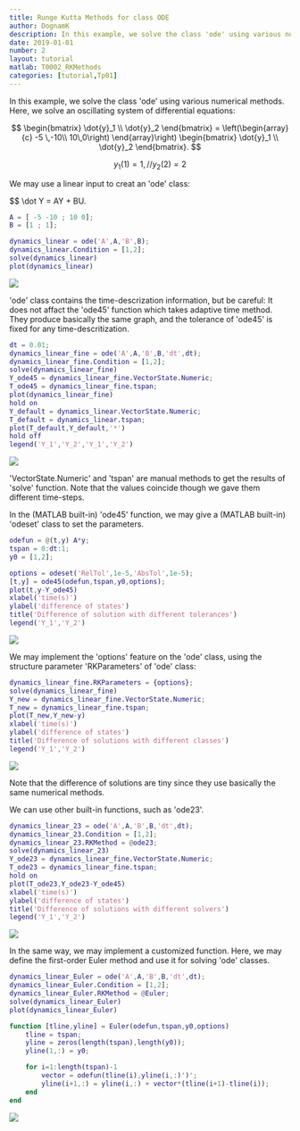 ```yaml
---
title: Runge Kutta Methods for class ODE 
author: DognamK
description: In this example, we solve the class 'ode' using various numerical methods.
date: 2019-01-01
number: 2
layout: tutorial
matlab: T0002_RKMethods
categories: [tutorial,Tp01]
---
```


In this example, we solve the class 'ode' using various numerical methods. Here, we solve an oscillating system of differential equations:


$$ \begin{bmatrix} \dot{y}_1 \\ \dot{y}_2 \end{bmatrix} = \left(\begin{array}{c} -5 \,-10\\ 10\,0\right) \end{array}\right) \begin{bmatrix} \dot{y}_1 \\ \dot{y}_2 \end{bmatrix}. $$


$$ y_1(1) = 1, / / y_2(2) = 2 $$


We may use a linear input to creat an 'ode' class:


$$ \dot Y = AY + BU.

```matlab
A = [ -5 -10 ; 10 0];
B = [1 ; 1];

dynamics_linear = ode('A',A,'B',B);
dynamics_linear.Condition = [1,2];
solve(dynamics_linear)
plot(dynamics_linear)
```


![]({{site.url}}/{{site.baseurl}}/assets/imgs/Tp01/T0002/copiaRM_01.png)

'ode' class contains the time-descrization information, but be careful: It does not affact the 'ode45' function which takes adaptive time method. They produce basically the same graph, and the tolerance of 'ode45' is fixed for any time-descritization.

```matlab
dt = 0.01;
dynamics_linear_fine = ode('A',A,'B',B,'dt',dt);
dynamics_linear_fine.Condition = [1,2];
solve(dynamics_linear_fine)
Y_ode45 = dynamics_linear_fine.VectorState.Numeric;
T_ode45 = dynamics_linear_fine.tspan;
plot(dynamics_linear_fine)
hold on
Y_default = dynamics_linear.VectorState.Numeric;
T_default = dynamics_linear.tspan;
plot(T_default,Y_default,'*')
hold off
legend('Y_1','Y_2','Y_1','Y_2')
```


![]({{site.url}}/{{site.baseurl}}/assets/imgs/Tp01/T0002/copiaRM_02.png)

'VectorState.Numeric' and 'tspan' are manual methods to get the results of 'solve' function. Note that the values coincide though we gave them different time-steps.


In the (MATLAB built-in) 'ode45' function, we may give a (MATLAB built-in) 'odeset' class to set the parameters.

```matlab
odefun = @(t,y) A*y;
tspan = 0:dt:1;
y0 = [1,2];

options = odeset('RelTol',1e-5,'AbsTol',1e-5);
[t,y] = ode45(odefun,tspan,y0,options);
plot(t,y-Y_ode45)
xlabel('time(s)')
ylabel('difference of states')
title('Difference of solution with different tolerances')
legend('Y_1','Y_2')
```


![]({{site.url}}/{{site.baseurl}}/assets/imgs/Tp01/T0002/copiaRM_03.png)

We may implement the 'options' feature on the 'ode' class, using the structure parameter 'RKParameters' of 'ode' class:

```matlab
dynamics_linear_fine.RKParameters = {options};
solve(dynamics_linear_fine)
Y_new = dynamics_linear_fine.VectorState.Numeric;
T_new = dynamics_linear_fine.tspan;
plot(T_new,Y_new-y)
xlabel('time(s)')
ylabel('difference of states')
title('Difference of solutions with different classes')
legend('Y_1','Y_2')
```


![]({{site.url}}/{{site.baseurl}}/assets/imgs/Tp01/T0002/copiaRM_04.png)

Note that the difference of solutions are tiny since they use basically the same numerical methods.


We can use other built-in functions, such as 'ode23'.

```matlab
dynamics_linear_23 = ode('A',A,'B',B,'dt',dt);
dynamics_linear_23.Condition = [1,2];
dynamics_linear_23.RKMethod = @ode23;
solve(dynamics_linear_23)
Y_ode23 = dynamics_linear_fine.VectorState.Numeric;
T_ode23 = dynamics_linear_fine.tspan;
hold on
plot(T_ode23,Y_ode23-Y_ode45)
xlabel('time(s)')
ylabel('difference of states')
title('Difference of solutions with different solvers')
legend('Y_1','Y_2')
```


![]({{site.url}}/{{site.baseurl}}/assets/imgs/Tp01/T0002/copiaRM_05.png)

In the same way, we may implement a customized function. Here, we may define the first-order Euler method and use it for solving 'ode' classes.

```matlab
dynamics_linear_Euler = ode('A',A,'B',B,'dt',dt);
dynamics_linear_Euler.Condition = [1,2];
dynamics_linear_Euler.RKMethod = @Euler;
solve(dynamics_linear_Euler)
plot(dynamics_linear_Euler)

function [tline,yline] = Euler(odefun,tspan,y0,options)
    tline = tspan;
    yline = zeros(length(tspan),length(y0));
    yline(1,:) = y0;

    for i=1:length(tspan)-1
        vector = odefun(tline(i),yline(i,:)')';
        yline(i+1,:) = yline(i,:) + vector*(tline(i+1)-tline(i));
    end
end
```


![]({{site.url}}/{{site.baseurl}}/assets/imgs/Tp01/T0002/copiaRM_06.png)

